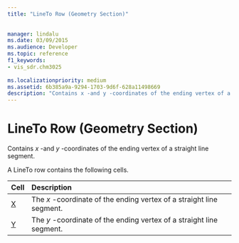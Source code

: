 ```yaml
---
title: "LineTo Row (Geometry Section)"
 
 
manager: lindalu
ms.date: 03/09/2015
ms.audience: Developer
ms.topic: reference
f1_keywords:
- vis_sdr.chm3025
 
ms.localizationpriority: medium
ms.assetid: 6b385a9a-9294-1703-9d6f-628a11498669
description: "Contains x -and y -coordinates of the ending vertex of a straight line segment."
---
```


# LineTo Row (Geometry Section)

Contains  *x*  -and  *y*  -coordinates of the ending vertex of a straight line segment. 
  
A LineTo row contains the following cells.
  
|**Cell**|**Description**|
|:-----|:-----|
|[X](x-cell-geometry-section.md) <br/> |The *x*  -coordinate of the ending vertex of a straight line segment. |
|[Y](y-cell-geometry-section.md) <br/> |The *y*  -coordinate of the ending vertex of a straight line segment. |
   

